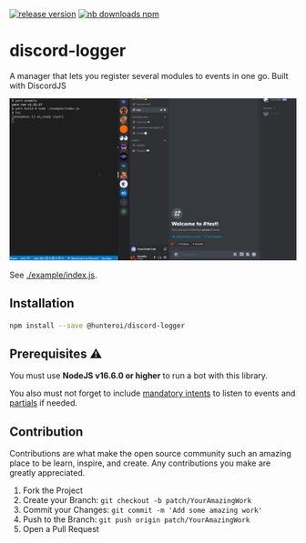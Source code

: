 <a href="https://www.npmjs.com/@hunteroi/discord-logger"><img src="https://img.shields.io/github/v/release/hunteroi/discord-logger?style=for-the-badge" alt="release version"/></a>
<a href="https://www.npmjs.com/@hunteroi/discord-logger"><img src="https://img.shields.io/npm/dt/@hunteroi/discord-logger?style=for-the-badge" alt="nb downloads npm"/></a>

# discord-logger

A manager that lets you register several modules to events in one go. Built with DiscordJS

![IMAGE](assets/example.gif)

See [./example/index.js](example/index.js).

## Installation

```sh
npm install --save @hunteroi/discord-logger
```

## Prerequisites ⚠️

You must use **NodeJS v16.6.0 or higher** to run a bot with this library.

You also must not forget to include [mandatory intents](#mandatory-intents) to listen to events and [partials](#partials) if needed.

## Contribution

Contributions are what make the open source community such an amazing place to be learn, inspire, and create. Any contributions you make are greatly appreciated.

1. Fork the Project
2. Create your Branch: `git checkout -b patch/YourAmazingWork`
3. Commit your Changes: `git commit -m 'Add some amazing work'`
4. Push to the Branch: `git push origin patch/YourAmazingWork`
5. Open a Pull Request
